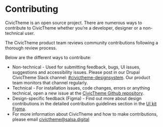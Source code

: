# Contributing

CivicTheme is an open source project. There are numerous ways to contribute to CivicTheme whether you’re a developer, designer or a non-technical user.

The CivicTheme product team reviews community contributions following a thorough review process.

Below are the different ways to contribute:

* Non-technical - Used for submitting feedback, bugs, UI issues, suggestions and accessibility issues. Please post in our Drupal CivicTheme Slack channel: [#civictheme-designsystem](https://drupal.slack.com/archives/C039UV0CQBZ). Our product team monitors that channel regularly.
* Technical - For installation issues, code changes, errors or anything technical, open a new issue at the [CivicTheme Github repository](https://github.com/salsadigitalauorg/civictheme\_source/issues).
* Design-specific feedback (Figma) - Find out more about design contributions in the detailed contribution guidelines section in the [UI kit Figma](https://civictheme.io/figma).
* For more information about CivicTheme and how to make contributions, please email [civictheme@salsa.digital](mailto:civictheme@salsa.digital)
